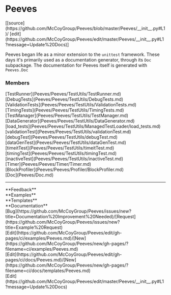 # <a id="Peeves">Peeves</a> 
<div class="docs-source-link" markdown="1">
[[source](https://github.com/McCoyGroup/Peeves/blob/master/Peeves/__init__.py#L1)/
[edit](https://github.com/McCoyGroup/Peeves/edit/master/Peeves/__init__.py#L1?message=Update%20Docs)]
</div>
    
Peeves began life as a minor extension to the `unittest` framework.
These days it's primarily used as a documentation generator, through its `Doc` subpackage.
The documentation for Peeves itself is generated with `Peeves.Doc`

### Members<div class="container alert alert-secondary bg-light">
  <div class="row">
   <div class="col" markdown="1">
[TestRunner](Peeves/Peeves/TestUtils/TestRunner.md)   
</div>
   <div class="col" markdown="1">
[DebugTests](Peeves/Peeves/TestUtils/DebugTests.md)   
</div>
   <div class="col" markdown="1">
[ValidationTests](Peeves/Peeves/TestUtils/ValidationTests.md)   
</div>
</div>
  <div class="row">
   <div class="col" markdown="1">
[TimingTests](Peeves/Peeves/TestUtils/TimingTests.md)   
</div>
   <div class="col" markdown="1">
[TestManager](Peeves/Peeves/TestUtils/TestManager.md)   
</div>
   <div class="col" markdown="1">
[DataGenerator](Peeves/Peeves/TestUtils/DataGenerator.md)   
</div>
</div>
  <div class="row">
   <div class="col" markdown="1">
[load_tests](Peeves/Peeves/TestUtils/ManagedTestLoader/load_tests.md)   
</div>
   <div class="col" markdown="1">
[validationTest](Peeves/Peeves/TestUtils/validationTest.md)   
</div>
   <div class="col" markdown="1">
[debugTest](Peeves/Peeves/TestUtils/debugTest.md)   
</div>
</div>
  <div class="row">
   <div class="col" markdown="1">
[dataGenTest](Peeves/Peeves/TestUtils/dataGenTest.md)   
</div>
   <div class="col" markdown="1">
[timeitTest](Peeves/Peeves/TestUtils/timeitTest.md)   
</div>
   <div class="col" markdown="1">
[timingTest](Peeves/Peeves/TestUtils/timingTest.md)   
</div>
</div>
  <div class="row">
   <div class="col" markdown="1">
[inactiveTest](Peeves/Peeves/TestUtils/inactiveTest.md)   
</div>
   <div class="col" markdown="1">
[Timer](Peeves/Peeves/Timer/Timer.md)   
</div>
   <div class="col" markdown="1">
[BlockProfiler](Peeves/Peeves/Profiler/BlockProfiler.md)   
</div>
</div>
  <div class="row">
   <div class="col" markdown="1">
[Doc](Peeves/Doc.md)   
</div>
   <div class="col" markdown="1">
   
</div>
   <div class="col" markdown="1">
   
</div>
</div>
</div>












---


<div markdown="1" class="text-secondary">
<div class="container">
  <div class="row">
   <div class="col" markdown="1">
**Feedback**   
</div>
   <div class="col" markdown="1">
**Examples**   
</div>
   <div class="col" markdown="1">
**Templates**   
</div>
   <div class="col" markdown="1">
**Documentation**   
</div>
   <div class="col" markdown="1">
   
</div>
   <div class="col" markdown="1">
   
</div>
   <div class="col" markdown="1">
   
</div>
</div>
  <div class="row">
   <div class="col" markdown="1">
[Bug](https://github.com/McCoyGroup/Peeves/issues/new?title=Documentation%20Improvement%20Needed)/[Request](https://github.com/McCoyGroup/Peeves/issues/new?title=Example%20Request)   
</div>
   <div class="col" markdown="1">
[Edit](https://github.com/McCoyGroup/Peeves/edit/gh-pages/ci/examples/Peeves.md)/[New](https://github.com/McCoyGroup/Peeves/new/gh-pages/?filename=ci/examples/Peeves.md)   
</div>
   <div class="col" markdown="1">
[Edit](https://github.com/McCoyGroup/Peeves/edit/gh-pages/ci/docs/Peeves.md)/[New](https://github.com/McCoyGroup/Peeves/new/gh-pages/?filename=ci/docs/templates/Peeves.md)   
</div>
   <div class="col" markdown="1">
[Edit](https://github.com/McCoyGroup/Peeves/edit/master/Peeves/__init__.py#L1?message=Update%20Docs)   
</div>
   <div class="col" markdown="1">
   
</div>
   <div class="col" markdown="1">
   
</div>
   <div class="col" markdown="1">
   
</div>
</div>
</div>
</div>